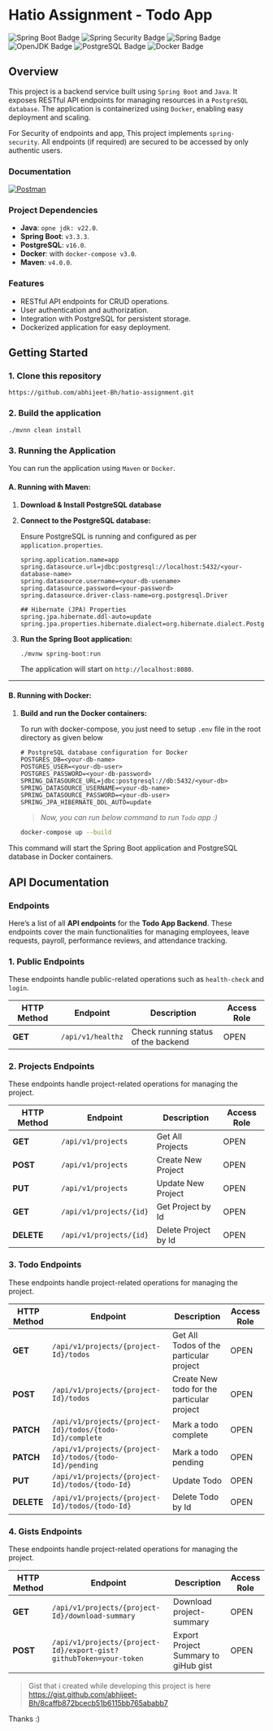 # Hatio Assignment - Todo App

![Spring Boot Badge](https://img.shields.io/badge/Spring%20Boot-6DB33F?logo=springboot&logoColor=fff&style=flat-square)
![Spring Security Badge](https://img.shields.io/badge/Spring%20Security-6DB33F?logo=springsecurity&logoColor=fff&style=flat-square)
![Spring Badge](https://img.shields.io/badge/Spring-6DB33F?logo=spring&logoColor=fff&style=flat-square)
![OpenJDK Badge](https://img.shields.io/badge/OpenJDK-000?logo=openjdk&logoColor=fff&style=flat-square)
![PostgreSQL Badge](https://img.shields.io/badge/PostgreSQL-4169E1?logo=postgresql&logoColor=fff&style=flat-square)
![Docker Badge](https://img.shields.io/badge/Docker-2496ED?logo=docker&logoColor=fff&style=flat-square)

## Overview

This project is a backend service built using `Spring Boot` and `Java`. It exposes RESTful API endpoints for managing
resources in a `PostgreSQL database`. The application is containerized using `Docker`, enabling easy deployment and
scaling.

For Security of endpoints and app, This project implements `spring-security`. All endpoints (if required) are secured to
be accessed by only authentic users.

### Documentation

[![Postman](https://img.shields.io/badge/Postman-FF6C37?style=for-the-badge&logo=postman&logoColor=white)](https://documenter.getpostman.com/view/38347451/2sAY4rGQwu)

### Project Dependencies

- **Java**: `opne jdk: v22.0`.
- **Spring Boot**: `v3.3.3`.
- **PostgreSQL**: `v16.0`.
- **Docker**: with `docker-compose v3.0`.
- **Maven**: `v4.0.0`.

### Features

- RESTful API endpoints for CRUD operations.
- User authentication and authorization.
- Integration with PostgreSQL for persistent storage.
- Dockerized application for easy deployment.

## Getting Started

### 1. Clone this repository

```shell
https://github.com/abhijeet-Bh/hatio-assignment.git
```

### 2. Build the application

```shell
./mvnn clean install
```

### 3. Running the Application

You can run the application using `Maven` or `Docker`.

#### A. Running with Maven:

1. **Download & Install PostgreSQL database**

2. **Connect to the PostgreSQL database:**

   Ensure PostgreSQL is running and configured as per `application.properties`.

   ```.properties
   spring.application.name=app
   spring.datasource.url=jdbc:postgresql://localhost:5432/<your-database-name>
   spring.datasource.username=<your-db-usename>
   spring.datasource.password=<your-password>
   spring.datasource.driver-class-name=org.postgresql.Driver

   ## Hibernate (JPA) Properties
   spring.jpa.hibernate.ddl-auto=update
   spring.jpa.properties.hibernate.dialect=org.hibernate.dialect.PostgreSQLDialect
   ```

3. **Run the Spring Boot application:**

   ```shell
   ./mvnw spring-boot:run
   ```

   The application will start on `http://localhost:8080`.

---

#### B. Running with Docker:

1. **Build and run the Docker containers:**

   To run with docker-compose, you just need to setup `.env` file in the root directory as given below

   ```.env
   # PostgreSQL database configuration for Docker
   POSTGRES_DB=<your-db-name>
   POSTGRES_USER=<your-db-user>
   POSTGRES_PASSWORD=<your-db-password>
   SPRING_DATASOURCE_URL=jdbc:postgresql://db:5432/<your-db>
   SPRING_DATASOURCE_USERNAME=<your-db-name>
   SPRING_DATASOURCE_PASSWORD=<your-db-user>
   SPRING_JPA_HIBERNATE_DDL_AUTO=update
   ```

   > _Now, you can run below command to run `Todo` app :)_

   ```bash
   docker-compose up --build
   ```

This command will start the Spring Boot application and PostgreSQL database in Docker containers.

## API Documentation

### Endpoints

Here’s a list of all **API endpoints** for the **Todo App Backend**. These endpoints cover the main functionalities
for managing employees, leave requests, payroll, performance reviews, and attendance tracking.

### **1. Public Endpoints**

These endpoints handle public-related operations such as `health-check` and `login`.

| HTTP Method | Endpoint          | Description                         | Access Role |
| ----------- | ----------------- | ----------------------------------- | ----------- |
| **GET**     | `/api/v1/healthz` | Check running status of the backend | OPEN        |

### **2. Projects Endpoints**

These endpoints handle project-related operations for managing the project.

| HTTP Method | Endpoint                | Description          | Access Role |
| ----------- | ----------------------- | -------------------- | ----------- |
| **GET**     | `/api/v1/projects`      | Get All Projects     | OPEN        |
| **POST**    | `/api/v1/projects`      | Create New Project   | OPEN        |
| **PUT**     | `/api/v1/projects`      | Update New Project   | OPEN        |
| **GET**     | `/api/v1/projects/{id}` | Get Project by Id    | OPEN        |
| **DELETE**  | `/api/v1/projects/{id}` | Delete Project by Id | OPEN        |

### **3. Todo Endpoints**

These endpoints handle project-related operations for managing the project.

| HTTP Method | Endpoint                                                 | Description                                | Access Role |
|-------------|----------------------------------------------------------|--------------------------------------------| ----------- |
| **GET**     | `/api/v1/projects/{project-Id}/todos`                    | Get All Todos of the particular project    | OPEN        |
| **POST**    | `/api/v1/projects/{project-Id}/todos`                    | Create New todo for the particular project | OPEN        |
| **PATCH**   | `/api/v1/projects/{project-Id}/todos/{todo-Id}/complete` | Mark a todo complete                       | OPEN        |
| **PATCH**   | `/api/v1/projects/{project-Id}/todos/{todo-Id}/pending`  | Mark a todo pending                        | OPEN        |
| **PUT**     | `/api/v1/projects/{project-Id}/todos/{todo-Id}`          | Update Todo                                | OPEN        |
| **DELETE**  | `/api/v1/projects/{project-Id}/todos/{todo-Id}`          | Delete Todo by Id                          | OPEN        |

### **4. Gists Endpoints**

These endpoints handle project-related operations for managing the project.

| HTTP Method | Endpoint                                                           | Description                          | Access Role |
|-------------|--------------------------------------------------------------------|--------------------------------------|-------------|
| **GET**     | `/api/v1/projects/{project-Id}/download-summary`                   | Download project-summary             | OPEN        |
| **POST**    | `/api/v1/projects/{project-Id}/export-gist?githubToken=your-token` | Export Project Summary to giHub gist | OPEN        |

> Gist that i created while developing this project is here
> https://gist.github.com/abhijeet-Bh/8caffb872bcecb51b6115bb765ababb7

Thanks :)
